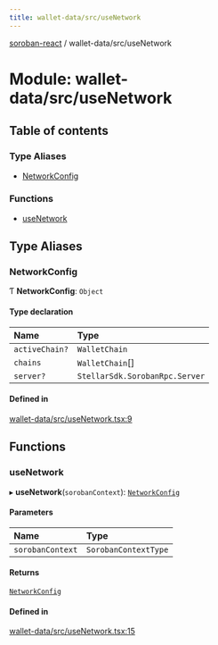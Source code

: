```yaml
---
title: wallet-data/src/useNetwork
---
```

[soroban-react](../README.md) / wallet-data/src/useNetwork

# Module: wallet-data/src/useNetwork

## Table of contents

### Type Aliases

- [NetworkConfig](wallet_data_src_useNetwork.md#networkconfig)

### Functions

- [useNetwork](wallet_data_src_useNetwork.md#usenetwork)

## Type Aliases

### NetworkConfig

Ƭ **NetworkConfig**: `Object`

#### Type declaration

| Name | Type |
| :------ | :------ |
| `activeChain?` | `WalletChain` |
| `chains` | `WalletChain`[] |
| `server?` | `StellarSdk.SorobanRpc.Server` |

#### Defined in

[wallet-data/src/useNetwork.tsx:9](https://github.com/paltalabs/soroban-react/blob/cce29de/packages/wallet-data/src/useNetwork.tsx#L9)

## Functions

### useNetwork

▸ **useNetwork**(`sorobanContext`): [`NetworkConfig`](wallet_data_src_useNetwork.md#networkconfig)

#### Parameters

| Name | Type |
| :------ | :------ |
| `sorobanContext` | `SorobanContextType` |

#### Returns

[`NetworkConfig`](wallet_data_src_useNetwork.md#networkconfig)

#### Defined in

[wallet-data/src/useNetwork.tsx:15](https://github.com/paltalabs/soroban-react/blob/cce29de/packages/wallet-data/src/useNetwork.tsx#L15)

